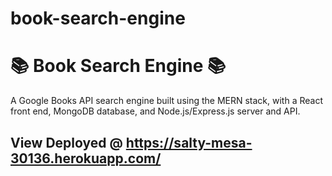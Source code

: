 # book-search-engine
# :books: Book Search Engine :books:
A Google Books API search engine built using the MERN stack, with a React front end, MongoDB database, and Node.js/Express.js server and API.
## View Deployed @ https://salty-mesa-30136.herokuapp.com/
